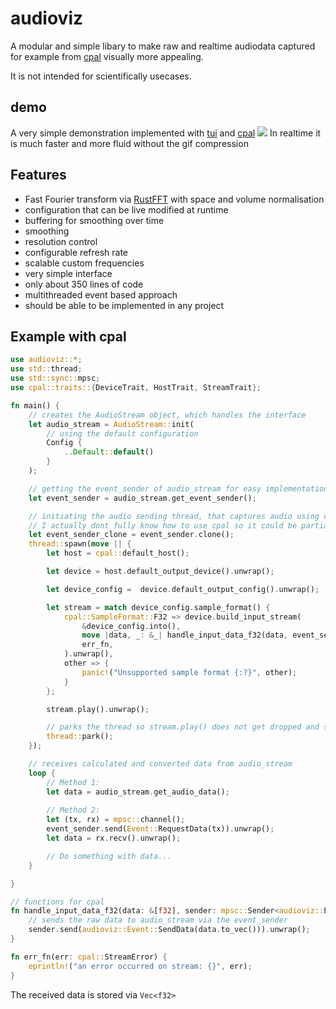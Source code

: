 # audioviz
A modular and simple libary to make raw and realtime audiodata captured for example from [cpal](https://github.com/RustAudio/cpal) visually more appealing.

It is not intended for scientifically usecases.

## demo
A very simple demonstration implemented with [tui](https://github.com/fdehau/tui-rs) and [cpal](https://github.com/RustAudio/cpal)
![](/media/demo.gif)
In realtime it is much faster and more fluid without the gif compression

## Features
* Fast Fourier transform via [RustFFT](https://github.com/awelkie/RustFFT) with space and volume normalisation
* configuration that can be live modified at runtime
* buffering for smoothing over time
* smoothing
* resolution control
* configurable refresh rate
* scalable custom frequencies
* very simple interface
* only about 350 lines of code
* multithreaded event based approach
* should be able to be implemented in any project

## Example with cpal
```rs
use audioviz::*;
use std::thread;
use std::sync::mpsc;
use cpal::traits::{DeviceTrait, HostTrait, StreamTrait};

fn main() {
    // creates the AudioStream object, which handles the interface
    let audio_stream = AudioStream::init(
        // using the default configuration
        Config {
            ..Default::default()
        }
    );

    // getting the event_sender of audio_stream for easy implementation
    let event_sender = audio_stream.get_event_sender();

    // initiating the audio sending thread, that captures audio using cpal and then sends it to audio_stream via the event_sender
    // I actually dont fully know how to use cpal so it could be partially wrong but it works at least a bit
    let event_sender_clone = event_sender.clone();
    thread::spawn(move || {
        let host = cpal::default_host();

        let device = host.default_output_device().unwrap();

        let device_config =  device.default_output_config().unwrap();

        let stream = match device_config.sample_format() {
            cpal::SampleFormat::F32 => device.build_input_stream(
                &device_config.into(),
                move |data, _: &_| handle_input_data_f32(data, event_sender_clone.clone()),
                err_fn,
            ).unwrap(),
            other => {
                panic!("Unsupported sample format {:?}", other);
            }
        };

        stream.play().unwrap();

        // parks the thread so stream.play() does not get dropped and stops
        thread::park();
    });

    // receives calculated and converted data from audio_stream
    loop {
        // Method 1:
        let data = audio_stream.get_audio_data();
        
        // Method 2:
        let (tx, rx) = mpsc::channel();
        event_sender.send(Event::RequestData(tx)).unwrap();
        let data = rx.recv().unwrap();

        // Do something with data...
    }

}

// functions for cpal
fn handle_input_data_f32(data: &[f32], sender: mpsc::Sender<audioviz::Event>) {
    // sends the raw data to audio_stream via the event_sender
    sender.send(audioviz::Event::SendData(data.to_vec())).unwrap();
}

fn err_fn(err: cpal::StreamError) {
    eprintln!("an error occurred on stream: {}", err);
}
```

The received data is stored via `Vec<f32>`